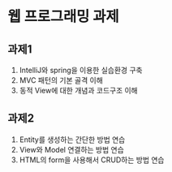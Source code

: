 # 웹 프로그래밍 과제

## 과제1

1. IntelliJ와 spring을 이용한 실습환경 구축
2. MVC 패턴의 기본 골격 이해
3. 동적 View에 대한 개념과 코드구조 이해

## 과제2

1. Entity를 생성하는 간단한 방법 연습
2. View와 Model 연결하는 방법 연습
3. HTML의 form을 사용해서 CRUD하는 방법 연습
